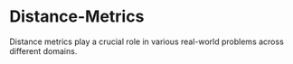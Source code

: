 # Distance-Metrics
Distance metrics play a crucial role in various real-world problems across different domains.
